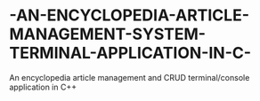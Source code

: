 # -AN-ENCYCLOPEDIA-ARTICLE-MANAGEMENT-SYSTEM-TERMINAL-APPLICATION-IN-C-
 An encyclopedia article management and CRUD  terminal/console application in C++
